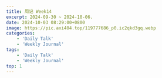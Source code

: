 ```yaml
---
title: 周记 Week14
excerpt: 2024-09-30 ~ 2024-10-06. 
date: 2024-10-03 08:29:00+0800
image: https://pic.axi404.top/119777686_p0.ic2qkd3gq.webp
categories:
    - 'Daily Talk'
    - 'Weekly Journal'
tags:
    - 'Daily Talk'
    - 'Weekly Journal'
top: 1
---
```

